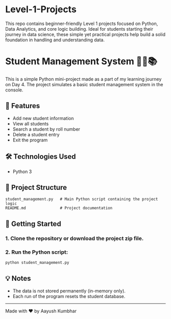 # Level-1-Projects
This repo contains beginner-friendly Level 1 projects focused on Python, Data Analytics, and core logic building. Ideal for students starting their journey in data science, these simple yet practical projects help build a solid foundation in handling and understanding data.


# Student Management System 🧑‍🎓📚

This is a simple Python mini-project made as a part of my learning journey on Day 4. The project simulates a basic student management system in the console.

## 📌 Features
- Add new student information
- View all students
- Search a student by roll number
- Delete a student entry
- Exit the program

## 🛠️ Technologies Used
- Python 3

## 📁 Project Structure

```
student_management.py   # Main Python script containing the project logic
README.md               # Project documentation
```

## 🚀 Getting Started

### 1. Clone the repository or download the project zip file.
### 2. Run the Python script:

```bash
python student_management.py
```

## 💡 Notes
- The data is not stored permanently (in-memory only).
- Each run of the program resets the student database.

---

Made with ❤️ by Aayush Kumbhar
